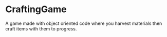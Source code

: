 # CraftingGame
A game made with object oriented code where you harvest materials then craft items with them to progress.
